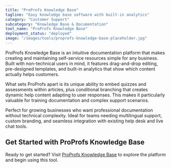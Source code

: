 ```yaml
---
title: "ProProfs Knowledge Base"
tagline: "Easy knowledge base software with built-in analytics"
category: "Customer Support"
subcategory: "Knowledge Base & Documentation"
tool_name: "ProProfs Knowledge Base"
deployment_status: "deployed"
image: "/images/tools/proprofs-knowledge-base-placeholder.jpg"
---
```

ProProfs Knowledge Base is an intuitive documentation platform that makes creating and maintaining self-service resources simple for any business. Built with non-technical users in mind, it features drag-and-drop editing, pre-designed templates, and built-in analytics that show which content actually helps customers.

What sets ProProfs apart is its unique ability to embed quizzes and assessments within articles, plus conditional branching that creates dynamic help content adapting to user responses. This makes it particularly valuable for training documentation and complex support scenarios.

Perfect for growing businesses who want professional documentation without technical complexity. Ideal for teams needing multilingual support, custom branding, and seamless integration with existing help desk and live chat tools.
## Get Started with ProProfs Knowledge Base

Ready to get started? Visit [ProProfs Knowledge Base](https://proprofsknowledgebase.com) to explore the platform and begin using this tool.
